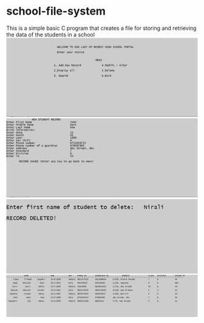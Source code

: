 # school-file-system

This is a simple basic C program that creates a file for storing and retrieving the data of the students in a school
![menu](https://github.com/nirali25parekh/school-file-system/blob/master/screenshot2.JPG)
![new student record](https://github.com/nirali25parekh/school-file-system/blob/master/screenshot3.JPG)
![delete record](https://github.com/nirali25parekh/school-file-system/blob/master/screenshot4.JPG)
![display details](https://github.com/nirali25parekh/school-file-system/blob/master/screenshot1.JPG)
